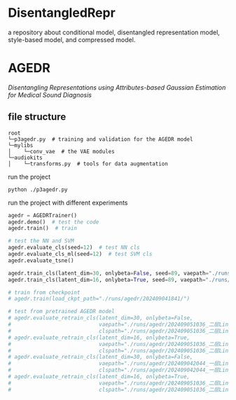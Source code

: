# DisentangledRepr
 a repository about conditional model, disentangled representation model, style-based model, and compressed model.

# AGEDR
*Disentangling Representations using Attributes-based Gaussian Estimation for Medical Sound Diagnosis*

## file structure

```text
root
└─p3agedr.py  # training and validation for the AGEDR model
└─mylibs
│    └─conv_vae  # the VAE modules
└─audiokits
│    └─transforms.py  # tools for data augmentation
```

run the project
```commandline
python ./p3agedr.py
```

run the project with different experiments
```python
agedr = AGEDRTrainer()
agedr.demo()  # test the code
agedr.train()  # train

# test the NN and SVM
agedr.evaluate_cls(seed=12)  # test NN cls
agedr.evaluate_cls_ml(seed=12)  # test SVM cls
agedr.evaluate_tsne()

agedr.train_cls(latent_dim=30, onlybeta=False, seed=89, vaepath="./runs/agedr/202409061417_一层Linear/")
agedr.train_cls(latent_dim=16, onlybeta=True, seed=89, vaepath="./runs/agedr/202409061417_一层Linear/")

# train from checkpoint
# agedr.train(load_ckpt_path="./runs/agedr/202409041841/")

# test from pretrained AGEDR model
# agedr.evaluate_retrain_cls(latent_dim=30, onlybeta=False,
#                            vaepath="./runs/agedr/202409051036_二层Linear_提取特征/epoch370/epoch_370_vae.pth",
#                            clspath="./runs/agedr/202409051036_二层Linear_提取特征/epoch370/retrain_cls/cls_vae370_ld30_retrain30.pth")
# agedr.evaluate_retrain_cls(latent_dim=16, onlybeta=True,
#                            vaepath="./runs/agedr/202409051036_二层Linear_提取特征/epoch370/epoch_370_vae.pth",
#                            clspath="./runs/agedr/202409051036_二层Linear_提取特征/epoch370/retrain_cls/cls_vae370_ld16_retrain80.pth")
# agedr.evaluate_retrain_cls(latent_dim=30, onlybeta=False,
#                            vaepath="./runs/agedr/202409042044_一层Linear_分类失败/epoch370/epoch_370_vae.pth",
#                            clspath="./runs/agedr/202409042044_一层Linear_分类失败_二层Linear_提取特征/epoch370/retrain_cls/cls_vae370_ld30_retrain30.pth")
# agedr.evaluate_retrain_cls(latent_dim=16, onlybeta=True,
#                            vaepath="./runs/agedr/202409051036_二层Linear_提取特征/epoch370/epoch_370_vae.pth",
#                            clspath="./runs/agedr/202409051036_二层Linear_提取特征/epoch370/retrain_cls/cls_vae370_ld16_retrain80.pth")
```
